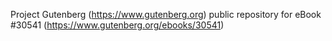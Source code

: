 Project Gutenberg (https://www.gutenberg.org) public repository for eBook #30541 (https://www.gutenberg.org/ebooks/30541)
